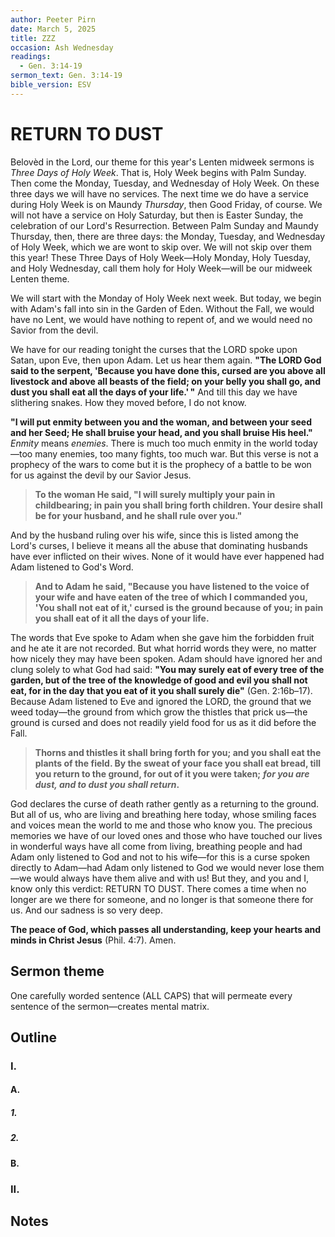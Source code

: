 ```yaml
---
author: Peeter Pirn
date: March 5, 2025
title: ZZZ
occasion: Ash Wednesday
readings:
  - Gen. 3:14-19
sermon_text: Gen. 3:14-19
bible_version: ESV
---
```


# RETURN TO DUST

Belovèd in the Lord, our theme for this year's Lenten midweek sermons is *Three Days of Holy Week*. That is, Holy Week begins with Palm Sunday. Then come the Monday, Tuesday, and Wednesday of Holy Week. On these three days we will have no services. The next time we do have a service during Holy Week is on Maundy *Thursday*, then Good Friday, of course. We will not have a service on Holy Saturday, but then is Easter Sunday, the celebration of our Lord's Resurrection. Between Palm Sunday and Maundy Thursday, then, there are three days: the Monday, Tuesday, and Wednesday of Holy Week, which we are wont to skip over. We will not skip over them this year! These Three Days of Holy Week—Holy Monday, Holy Tuesday, and Holy Wednesday, call them holy for Holy Week—will be our midweek Lenten theme.

We will start with the Monday of Holy Week next week. But today, we begin with Adam's fall into sin in the Garden of Eden. Without the Fall, we would have no Lent, we would have nothing to repent of, and we would need no Savior from the devil.

We have for our reading tonight the curses that the LORD spoke upon Satan, upon Eve, then upon Adam. Let us hear them again. **"The LORD God said to the serpent, 'Because you have done this, cursed are you above all livestock and above all beasts of the field; on your belly you shall go, and dust you shall eat all the days of your life.' "**  And till this day we have slithering snakes. How they moved before, I do not know.

**"I will put enmity between you and the woman, and between your seed and her Seed; He shall bruise your head, and you shall bruise His heel."**  *Enmity* means *enemies*. There is much too much enmity in the world today—too many enemies, too many fights, too much war. But this verse is not a prophecy of the wars to come but it is the prophecy of a battle to be won for us against the devil by our Savior Jesus.
> **To the woman He said, "I will surely multiply your pain in childbearing; in pain you shall bring forth children. Your desire shall be for your husband, and he shall rule over you."**

And by the husband ruling over his wife, since this is listed among the Lord's curses, I believe it means all the abuse that dominating husbands have ever inflicted on their wives. None of it would have ever happened had Adam listened to God's Word.
> **And to Adam he said, "Because you have listened to the voice of your wife and have eaten of the tree of which I commanded you, 'You shall not eat of it,' cursed is the ground because of you; in pain you shall eat of it all the days of your life.**

The words that Eve spoke to Adam when she gave him the forbidden fruit and he ate it are not recorded. But what horrid words they were, no matter how nicely they may have been spoken. Adam should have ignored her and clung solely to what God had said: **"You may surely eat of every tree of the garden, but of the tree of the knowledge of good and evil you shall not eat, for in the day that you eat of it you shall surely die"**  (Gen. 2:16b–17). Because Adam listened to Eve and ignored the LORD, the ground that we weed today—the ground from which grow the thistles that prick us—the ground is cursed and does not readily yield food for us as it did before the Fall.
> **Thorns and thistles it shall bring forth for you; and you shall eat the plants of the field. By the sweat of your face you shall eat bread, till you return to the ground, for out of it you were taken;** ***for you are dust, and to dust you shall return*.**

God declares the curse of death rather gently as a returning to the ground. But all of us, who are living and breathing here today, whose smiling faces and voices mean the world to me and those who know you. The precious memories we have of our loved ones and those who have touched our lives in wonderful ways have all come from living, breathing people and had Adam only listened to God and not to his wife—for this is a curse spoken directly to Adam—had Adam only listened to God we would never lose them—we would always have them alive and with us! But they, and you and I, know only this verdict: RETURN TO DUST. There comes a time when no longer are we there for someone, and no longer is that someone there for us. And our sadness is so very deep.




**The peace of God, which passes all understanding, keep your hearts and minds in Christ Jesus** (Phil. 4:7). Amen.

## Sermon theme
One carefully worded sentence (ALL CAPS) that will permeate every sentence of the sermon—creates mental matrix.
## Outline
### I.
#### A.
##### 1.
##### 2.
#### B.
### II.
## Notes